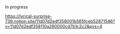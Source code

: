 In progress


https://lyrical-surprise-739.notion.site/11d07d2edf358001b565fceb52871546?v=11d07d2edf358110a280000cd7b1c2c2&pvs=4

